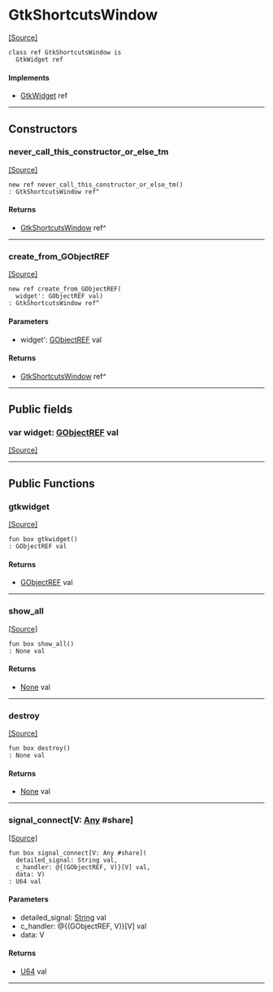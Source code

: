# GtkShortcutsWindow
<span class="source-link">[[Source]](src/gtk3/GtkShortcutsWindow.md#L6)</span>
```pony
class ref GtkShortcutsWindow is
  GtkWidget ref
```

#### Implements

* [GtkWidget](gtk3-GtkWidget.md) ref

---

## Constructors

### never_call_this_constructor_or_else_tm
<span class="source-link">[[Source]](src/gtk3/GtkShortcutsWindow.md#L10)</span>


```pony
new ref never_call_this_constructor_or_else_tm()
: GtkShortcutsWindow ref^
```

#### Returns

* [GtkShortcutsWindow](gtk3-GtkShortcutsWindow.md) ref^

---

### create_from_GObjectREF
<span class="source-link">[[Source]](src/gtk3/GtkShortcutsWindow.md#L13)</span>


```pony
new ref create_from_GObjectREF(
  widget': GObjectREF val)
: GtkShortcutsWindow ref^
```
#### Parameters

*   widget': [GObjectREF](gtk3-..-gobject-GObjectREF.md) val

#### Returns

* [GtkShortcutsWindow](gtk3-GtkShortcutsWindow.md) ref^

---

## Public fields

### var widget: [GObjectREF](gtk3-..-gobject-GObjectREF.md) val
<span class="source-link">[[Source]](src/gtk3/GtkShortcutsWindow.md#L7)</span>



---

## Public Functions

### gtkwidget
<span class="source-link">[[Source]](src/gtk3/GtkShortcutsWindow.md#L9)</span>


```pony
fun box gtkwidget()
: GObjectREF val
```

#### Returns

* [GObjectREF](gtk3-..-gobject-GObjectREF.md) val

---

### show_all
<span class="source-link">[[Source]](src/gtk3/GtkWidget.md#L4)</span>


```pony
fun box show_all()
: None val
```

#### Returns

* [None](builtin-None.md) val

---

### destroy
<span class="source-link">[[Source]](src/gtk3/GtkWidget.md#L7)</span>


```pony
fun box destroy()
: None val
```

#### Returns

* [None](builtin-None.md) val

---

### signal_connect\[V: [Any](builtin-Any.md) #share\]
<span class="source-link">[[Source]](src/gtk3/GtkWidget.md#L10)</span>


```pony
fun box signal_connect[V: Any #share](
  detailed_signal: String val,
  c_handler: @{(GObjectREF, V)}[V] val,
  data: V)
: U64 val
```
#### Parameters

*   detailed_signal: [String](builtin-String.md) val
*   c_handler: @{(GObjectREF, V)}[V] val
*   data: V

#### Returns

* [U64](builtin-U64.md) val

---

